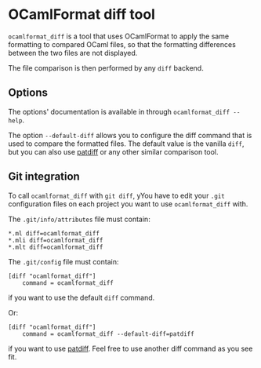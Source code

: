 # OCamlFormat diff tool

`ocamlformat_diff` is a tool that uses OCamlFormat to apply the same formatting to compared OCaml files, so that the formatting differences between the two files are not displayed.

The file comparison is then performed by any `diff` backend.


## Options

The options' documentation is available in through `ocamlformat_diff --help`.

The option `--default-diff` allows you to configure the diff command that is used to compare the formatted files. The default value is the vanilla `diff`, but you can also use [patdiff](https://github.com/janestreet/patdiff) or any other similar comparison tool.


## Git integration

To call `ocamlformat_diff` with `git diff`, yYou have to edit your `.git` configuration files on each project you want to use `ocamlformat_diff` with.

The `.git/info/attributes` file must contain:
```
*.ml diff=ocamlformat_diff
*.mli diff=ocamlformat_diff
*.mlt diff=ocamlformat_diff
```

The `.git/config` file must contain:

```
[diff "ocamlformat_diff"]
    command = ocamlformat_diff
```

if you want to use the default `diff` command.

Or:

```
[diff "ocamlformat_diff"]
    command = ocamlformat_diff --default-diff=patdiff
```
if you want to use [patdiff](https://github.com/janestreet/patdiff).
Feel free to use another diff command as you see fit.
